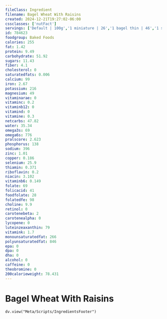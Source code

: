 ```yaml
---
fileClass: Ingredient
filename: Bagel Wheat With Raisins
created: 2024-12-21T19:27:02-06:00
cssclasses: ['nutFact']
servings: ['Default | 100g','1 miniature | 26','1 bagel thin | 46','1 small | 69','1 regular | 105','1 large | 131']
id: 784623
foodgroup: Baked Foods
calories: 255
fat: 1.42
protein: 9.49
carbohydrate: 51.92
sugars: 11.43
fiber: 4.1
cholesterol: 0
saturatedfats: 0.006
calcium: 99
iron: 2.67
potassium: 216
magnesium: 49
vitaminarae: 0
vitaminc: 0.2
vitaminb12: 0
vitamind: 0
vitamine: 0.3
netcarbs: 47.82
water: 35.34
omega3s: 69
omega6s: 776
pralscore: 2.623
phosphorus: 138
sodium: 396
zinc: 1.01
copper: 0.186
selenium: 25.9
thiamin: 0.371
riboflavin: 0.2
niacin: 3.102
vitaminb6: 0.149
folate: 69
folicacid: 41
foodfolate: 28
folatedfe: 98
choline: 9.9
retinol: 0
carotenebeta: 2
carotenealpha: 0
lycopene: 0
luteinzeaxanthin: 79
vitamink: 1.7
monounsaturatedfat: 266
polyunsaturatedfat: 846
epa: 0
dpa: 0
dha: 0
alcohol: 0
caffeine: 0
theobromine: 0
200calorieweight: 78.431
---
```


# Bagel Wheat With Raisins

```dataviewjs
dv.view("Meta/Scripts/IngredientsFooter")
```